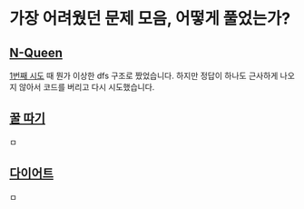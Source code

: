 # 가장 어려웠던 문제 모음, 어떻게 풀었는가?
## [N-Queen](http://boj.kr/9663)
[1번째 시도](../Baekjoon/21/N-Queen/nQueen_03_28.cpp) 때 뭔가 이상한 dfs 구조로 짰었습니다.
하지만 정답이 하나도 근사하게 나오지 않아서 코드를 버리고 다시 시도했습니다.



## [꿀 따기](http://boj.kr/21758)
ㅁ

## [다이어트](http://boj.kr/19942)
ㅁ
